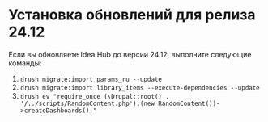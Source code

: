 # Установка обновлений для релиза 24.12

Если вы обновляете Idea Hub до версии 24.12, выполните следующие команды:
1. ```drush migrate:import params_ru --update```
2. ```drush migrate:import library_items --execute-dependencies --update```
3. ```drush ev "require_once (\Drupal::root() . '/../scripts/RandomContent.php');(new RandomContent())->createDashboards();"```
